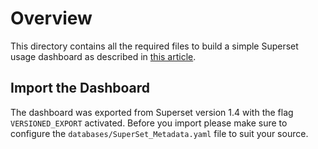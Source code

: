 # Overview

This directory contains all the required files to build a simple Superset usage dashboard as described in [this article](https://).

## Import the Dashboard

The dashboard was exported from Superset version 1.4 with the flag `VERSIONED_EXPORT` activated. Before you import please make sure to configure the `databases/SuperSet_Metadata.yaml` file to suit your source.
